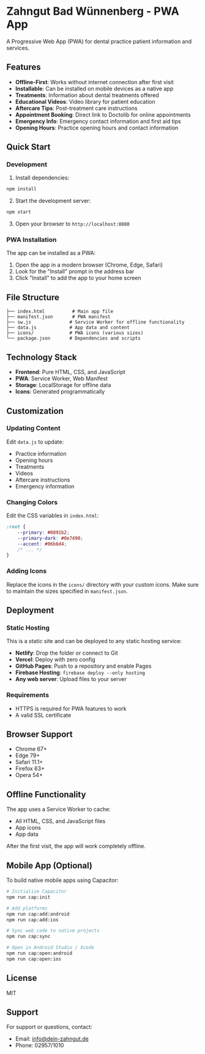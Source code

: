 # Zahngut Bad Wünnenberg - PWA App

A Progressive Web App (PWA) for dental practice patient information and services.

## Features

- **Offline-First**: Works without internet connection after first visit
- **Installable**: Can be installed on mobile devices as a native app
- **Treatments**: Information about dental treatments offered
- **Educational Videos**: Video library for patient education
- **Aftercare Tips**: Post-treatment care instructions
- **Appointment Booking**: Direct link to Doctolib for online appointments
- **Emergency Info**: Emergency contact information and first aid tips
- **Opening Hours**: Practice opening hours and contact information

## Quick Start

### Development

1. Install dependencies:
```bash
npm install
```

2. Start the development server:
```bash
npm start
```

3. Open your browser to `http://localhost:8080`

### PWA Installation

The app can be installed as a PWA:

1. Open the app in a modern browser (Chrome, Edge, Safari)
2. Look for the "Install" prompt in the address bar
3. Click "Install" to add the app to your home screen

## File Structure

```
├── index.html          # Main app file
├── manifest.json       # PWA manifest
├── sw.js              # Service Worker for offline functionality
├── data.js            # App data and content
├── icons/             # PWA icons (various sizes)
└── package.json       # Dependencies and scripts
```

## Technology Stack

- **Frontend**: Pure HTML, CSS, and JavaScript
- **PWA**: Service Worker, Web Manifest
- **Storage**: LocalStorage for offline data
- **Icons**: Generated programmatically

## Customization

### Updating Content

Edit `data.js` to update:
- Practice information
- Opening hours
- Treatments
- Videos
- Aftercare instructions
- Emergency information

### Changing Colors

Edit the CSS variables in `index.html`:
```css
:root {
    --primary: #0891b2;
    --primary-dark: #0e7490;
    --accent: #06b6d4;
    /* ... */
}
```

### Adding Icons

Replace the icons in the `icons/` directory with your custom icons. Make sure to maintain the sizes specified in `manifest.json`.

## Deployment

### Static Hosting

This is a static site and can be deployed to any static hosting service:

- **Netlify**: Drop the folder or connect to Git
- **Vercel**: Deploy with zero config
- **GitHub Pages**: Push to a repository and enable Pages
- **Firebase Hosting**: `firebase deploy --only hosting`
- **Any web server**: Upload files to your server

### Requirements

- HTTPS is required for PWA features to work
- A valid SSL certificate

## Browser Support

- Chrome 67+
- Edge 79+
- Safari 11.1+
- Firefox 63+
- Opera 54+

## Offline Functionality

The app uses a Service Worker to cache:
- All HTML, CSS, and JavaScript files
- App icons
- App data

After the first visit, the app will work completely offline.

## Mobile App (Optional)

To build native mobile apps using Capacitor:

```bash
# Initialize Capacitor
npm run cap:init

# Add platforms
npm run cap:add:android
npm run cap:add:ios

# Sync web code to native projects
npm run cap:sync

# Open in Android Studio / Xcode
npm run cap:open:android
npm run cap:open:ios
```

## License

MIT

## Support

For support or questions, contact:
- Email: info@dein-zahngut.de
- Phone: 02957/1010
